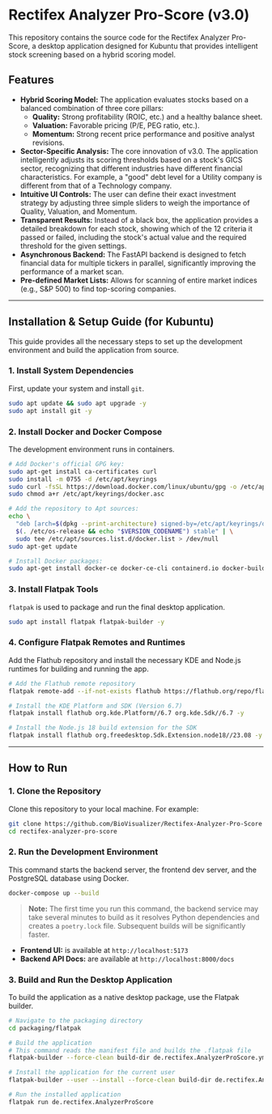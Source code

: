 # Rectifex Analyzer Pro-Score (v3.0)

This repository contains the source code for the Rectifex Analyzer Pro-Score, a desktop application designed for Kubuntu that provides intelligent stock screening based on a hybrid scoring model.

## Features

- **Hybrid Scoring Model:** The application evaluates stocks based on a balanced combination of three core pillars:
    - **Quality:** Strong profitability (ROIC, etc.) and a healthy balance sheet.
    - **Valuation:** Favorable pricing (P/E, PEG ratio, etc.).
    - **Momentum:** Strong recent price performance and positive analyst revisions.
- **Sector-Specific Analysis:** The core innovation of v3.0. The application intelligently adjusts its scoring thresholds based on a stock's GICS sector, recognizing that different industries have different financial characteristics. For example, a "good" debt level for a Utility company is different from that of a Technology company.
- **Intuitive UI Controls:** The user can define their exact investment strategy by adjusting three simple sliders to weigh the importance of Quality, Valuation, and Momentum.
- **Transparent Results:** Instead of a black box, the application provides a detailed breakdown for each stock, showing which of the 12 criteria it passed or failed, including the stock's actual value and the required threshold for the given settings.
- **Asynchronous Backend:** The FastAPI backend is designed to fetch financial data for multiple tickers in parallel, significantly improving the performance of a market scan.
- **Pre-defined Market Lists:** Allows for scanning of entire market indices (e.g., S&P 500) to find top-scoring companies.

---

## Installation & Setup Guide (for Kubuntu)

This guide provides all the necessary steps to set up the development environment and build the application from source.

### 1. Install System Dependencies

First, update your system and install `git`.

```bash
sudo apt update && sudo apt upgrade -y
sudo apt install git -y
```

### 2. Install Docker and Docker Compose

The development environment runs in containers.

```bash
# Add Docker's official GPG key:
sudo apt-get install ca-certificates curl
sudo install -m 0755 -d /etc/apt/keyrings
sudo curl -fsSL https://download.docker.com/linux/ubuntu/gpg -o /etc/apt/keyrings/docker.asc
sudo chmod a+r /etc/apt/keyrings/docker.asc

# Add the repository to Apt sources:
echo \
  "deb [arch=$(dpkg --print-architecture) signed-by=/etc/apt/keyrings/docker.asc] https://download.docker.com/linux/ubuntu \
  $(. /etc/os-release && echo "$VERSION_CODENAME") stable" | \
  sudo tee /etc/apt/sources.list.d/docker.list > /dev/null
sudo apt-get update

# Install Docker packages:
sudo apt-get install docker-ce docker-ce-cli containerd.io docker-buildx-plugin docker-compose-plugin -y
```

### 3. Install Flatpak Tools

`flatpak` is used to package and run the final desktop application.

```bash
sudo apt install flatpak flatpak-builder -y
```

### 4. Configure Flatpak Remotes and Runtimes

Add the Flathub repository and install the necessary KDE and Node.js runtimes for building and running the app.

```bash
# Add the Flathub remote repository
flatpak remote-add --if-not-exists flathub https://flathub.org/repo/flathub.flatpakrepo

# Install the KDE Platform and SDK (Version 6.7)
flatpak install flathub org.kde.Platform//6.7 org.kde.Sdk//6.7 -y

# Install the Node.js 18 build extension for the SDK
flatpak install flathub org.freedesktop.Sdk.Extension.node18//23.08 -y
```

---

## How to Run

### 1. Clone the Repository

Clone this repository to your local machine. For example:
```bash
git clone https://github.com/BioVisualizer/Rectifex-Analyzer-Pro-Score
cd rectifex-analyzer-pro-score
```

### 2. Run the Development Environment

This command starts the backend server, the frontend dev server, and the PostgreSQL database using Docker.

```bash
docker-compose up --build
```
> **Note:** The first time you run this command, the backend service may take several minutes to build as it resolves Python dependencies and creates a `poetry.lock` file. Subsequent builds will be significantly faster.

- **Frontend UI:** is available at `http://localhost:5173`
- **Backend API Docs:** are available at `http://localhost:8000/docs`

### 3. Build and Run the Desktop Application

To build the application as a native desktop package, use the Flatpak builder.

```bash
# Navigate to the packaging directory
cd packaging/flatpak

# Build the application
# This command reads the manifest file and builds the .flatpak file
flatpak-builder --force-clean build-dir de.rectifex.AnalyzerProScore.yml

# Install the application for the current user
flatpak-builder --user --install --force-clean build-dir de.rectifex.AnalyzerProScore.yml

# Run the installed application
flatpak run de.rectifex.AnalyzerProScore
```